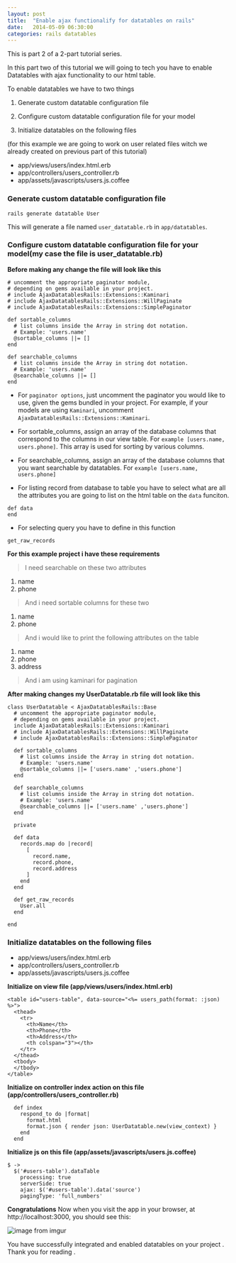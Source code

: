 ```yaml
---
layout: post
title:  "Enable ajax functionalify for datatables on rails"
date:   2014-05-09 06:30:00
categories: rails datatables
---
```


This is part 2 of a 2-part tutorial series.

In this part two of this tutorial we will going to tech you have to enable Datatables with ajax functionality to our html table.

To enable datatables we have to two things

1. Generate custom datatable configuration file

1. Configure custom datatable configuration file for your model

1. Initialize datatables on the following files 

(for this example we are going to work on user related files witch we already created on previous part of this tutorial)

  *  app/views/users/index.html.erb
  *  app/controllers/users_controller.rb
  *  app/assets/javascripts/users.js.coffee


### Generate custom datatable configuration file

```
rails generate datatable User
```

This will generate a file named `user_datatable.rb` in `app/datatables`. 

### Configure custom datatable configuration file for your model(my case the file is user_datatable.rb)

**Before making any change the file will look like this**

```
# uncomment the appropriate paginator module,
# depending on gems available in your project.
# include AjaxDatatablesRails::Extensions::Kaminari
# include AjaxDatatablesRails::Extensions::WillPaginate
# include AjaxDatatablesRails::Extensions::SimplePaginator

def sortable_columns
  # list columns inside the Array in string dot notation.
  # Example: 'users.name'
  @sortable_columns ||= []
end

def searchable_columns
  # list columns inside the Array in string dot notation.
  # Example: 'users.name'
  @searchable_columns ||= []
end
```

* For `paginator options`, just uncomment the paginator you would like to use, given the gems bundled in your project. For example, if your models are using `Kaminari`, uncomment `AjaxDatatablesRails::Extensions::Kaminari`. 

* For sortable_columns, assign an array of the database columns that correspond to the columns in our view table. For `example [users.name, users.phone]`. This array is used for sorting by various columns.

* For searchable_columns, assign an array of the database columns that you want searchable by datatables. For `example [users.name, users.phone]`

* For listing record from database to table you have to select what are all the attributes you are going to list on the html table on the `data` funciton.

```
def data
end 
```

* For selecting query you have to define in this function

```
get_raw_records
```

**For this example project i have these requirements**

> I need searchable on these two attributes

1. name
1. phone 

> And i need sortable columns for these two 

1. name
1. phone

> And i would like to print the following attributes on the table

1. name
1. phone
1. address

> And i am using kaminari for pagination



**After making changes my UserDatatable.rb file will look like this**

```
class UserDatatable < AjaxDatatablesRails::Base
  # uncomment the appropriate paginator module,
  # depending on gems available in your project.
  include AjaxDatatablesRails::Extensions::Kaminari
  # include AjaxDatatablesRails::Extensions::WillPaginate
  # include AjaxDatatablesRails::Extensions::SimplePaginator

  def sortable_columns
    # list columns inside the Array in string dot notation.
    # Example: 'users.name'
    @sortable_columns ||= ['users.name' ,'users.phone']
  end

  def searchable_columns
    # list columns inside the Array in string dot notation.
    # Example: 'users.name'
    @searchable_columns ||= ['users.name' ,'users.phone']
  end

  private

  def data
    records.map do |record|
      [
        record.name,
        record.phone,
        record.address
      ]
    end
  end

  def get_raw_records
    User.all
  end

end
```

### Initialize datatables on the following files

  *  app/views/users/index.html.erb
  *  app/controllers/users_controller.rb
  *  app/assets/javascripts/users.js.coffee

**Initialize on view file (app/views/users/index.html.erb)**

```
<table id="users-table", data-source="<%= users_path(format: :json) %>">
  <thead>
    <tr>
      <th>Name</th>
      <th>Phone</th>
      <th>Address</th>
      <th colspan="3"></th>
    </tr>
  </thead>
  <tbody>
  </tbody>
</table>
```

**Initialize on controller index action on this file (app/controllers/users_controller.rb)**

```
  def index
    respond_to do |format|
      format.html
      format.json { render json: UserDatatable.new(view_context) }
    end
  end
```

**Initialize js on this file (app/assets/javascripts/users.js.coffee)**

```
$ ->
  $('#users-table').dataTable
    processing: true
    serverSide: true
    ajax: $('#users-table').data('source')
    pagingType: 'full_numbers'
```
**Congratulations** Now when you visit the app in your browser, at http://localhost:3000, you should see this:

![image from imgur](http://i.imgur.com/OpwQW3Z.png)


You have successfully integrated and enabled datatables on your project . Thank you for reading .